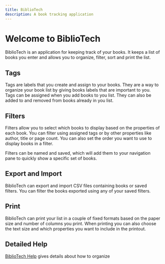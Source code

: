 ```yaml
---
title: BiblioTech
description: A book tracking application
---
```

# Welcome to BiblioTech

BiblioTech is an application for keeping track of your books. It keeps a list of books you enter and allows you to organize, filter, sort and print the list.

## Tags

Tags are labels that you create and assign to your books. They are a way to organize your book list by giving books labels that are important to you. Tags can be assigned when you add books to you list. They can also be added to and removed from books already in you list.

## Filters

Filters allow you to select which books to display based on the properties of each book. You can filter using assigned tags or by other properties like author, title or page count. You can also set the order you want to use to display books in a filter.

Filters can be named and saved, which will add them to your navigation pane to quickly show a specific set of books.

## Export and Import

BiblioTech can export and import CSV files containing books or saved filters. You can filter the books exported using any of your saved filters.

## Print

BiblioTech can print your list in a couple of fixed formats based on the paper size and number of columns you print. When printing you can also choose the text size and which properties you want to include in the printout.

## Detailed Help

[BiblioTech Help](help) gives details about how to organize
